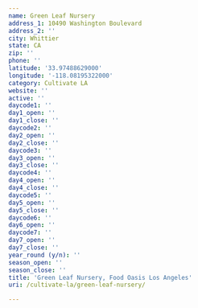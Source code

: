 ```yaml
---
name: Green Leaf Nursery
address_1: 10490 Washington Boulevard
address_2: ''
city: Whittier
state: CA
zip: ''
phone: ''
latitude: '33.97488629000'
longitude: '-118.08195322000'
category: Cultivate LA
website: ''
active: ''
daycode1: ''
day1_open: ''
day1_close: ''
daycode2: ''
day2_open: ''
day2_close: ''
daycode3: ''
day3_open: ''
day3_close: ''
daycode4: ''
day4_open: ''
day4_close: ''
daycode5: ''
day5_open: ''
day5_close: ''
daycode6: ''
day6_open: ''
daycode7: ''
day7_open: ''
day7_close: ''
year_round (y/n): ''
season_open: ''
season_close: ''
title: 'Green Leaf Nursery, Food Oasis Los Angeles'
uri: /cultivate-la/green-leaf-nursery/

---
```

